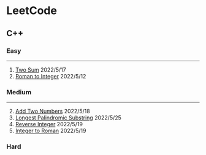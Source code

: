 # LeetCode

## C++

### Easy

---
1. [Two Sum](https://leetcode.com/problems/two-sum) 2022/5/17
13. [Roman to Integer](https://leetcode.com/problems/roman-to-integer) 2022/5/12

### Medium

---
2. [Add Two Numbers](https://leetcode.com/problems/add-two-numbers) 2022/5/18
5. [Longest Palindromic Substring](https://leetcode.com/problems/longest-palindromic-substring) 2022/5/25
7. [Reverse Integer](https://leetcode.com/problems/reverse-integer) 2022/5/19
12. [Integer to Roman](https://leetcode.com/problems/integer-to-roman) 2022/5/19

### Hard